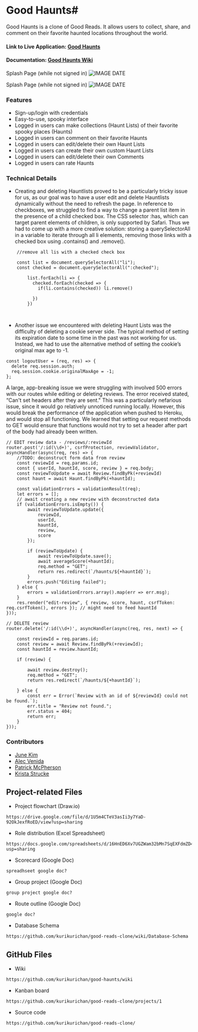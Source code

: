 # Good Haunts#

Good Haunts is a clone of Good Reads. It allows users to collect, share, and comment on their favorite haunted locations throughout the world.

<h4> Link to Live Application: <a href="https://good-haunts.herokuapp.com//">Good Haunts</a></h4>
<h4> Documentation: <a href="https://github.com/kurikurichan/good-reads-clone/wiki">Good Haunts Wiki</a></h4>

Splash Page (while not signed in)
![IMAGE DATE](IMAGE.PNGFILE)

Splash Page (while not signed in)
![IMAGE DATE](IMAGE.PNGFILE)
### Features ###

* Sign-up/login with credentials
* Easy-to-use, spooky interface
* Logged in users can make collections (Haunt Lists) of their favorite spooky places (Haunts)
* Logged in users can comment on their favorite Haunts
* Logged in users can edit/delete their own Haunt Lists
* Logged in users can create their own custom Haunt Lists
* Logged in users can edit/delete their own Comments
* Logged in users can rate Haunts





### Technical Details ###
* Creating and deleting Hauntlists proved to be a particularly tricky issue for us, as our goal was to have a user edit and delete Hauntlists dynamically without the need to refresh the page. In reference to checkboxes, we struggled to find a way to change a parent list item in the presence of a child checked box. The CSS selector :has, which can target parent elements of children, is only supported by Safari. Thus we had to come up with a more creative solution: storing a querySelectorAll in a variable to iterate through all li elements, removing those links with a checked box using .contains() and .remove().
```
    //remove all lis with a checked check box

    const list = document.querySelectorAll("li");
    const checked = document.querySelectorAll(":checked");

        list.forEach(li => {
          checked.forEach(checked => {
            if(li.contains(checked)) li.remove()

          })
        })



```
* Another issue we encountered with deleting Haunt Lists was the difficulty of deleting a cookie server side. The typical method of setting its expiration date to some time in the past was not working for us. Instead, we had to use the alternative method of setting the cookie’s original max age to -1.
```
const logoutUser = (req, res) => {
  delete req.session.auth;
  req.session.cookie.originalMaxAge = -1;
};

```
A large, app-breaking issue we were struggling with involved 500 errors with our routes while editing or deleting reviews. The error received stated,  “Can't set headers after they are sent." This was a particularly nefarious issue, since it would go relatively unnoticed running locally. However, this would break the performance of the application when pushed to Heroku, and would stop all functioning.
We learned that setting our request methods to GET would ensure that functions would not try to set a header after part of the body had already been written.


```
// EDIT review data - /reviews/:reviewId
router.post('/:id(\\d+)', csrfProtection, reviewValidator, asyncHandler(async(req, res) => {
    //TODO: deconstruct form data from review
    const reviewId = req.params.id;
    const { userId, hauntId, score, review } = req.body;
    const reviewToUpdate = await Review.findByPk(+reviewId)
    const haunt = await Haunt.findByPk(+hauntId);

    const validationErrors = validationResult(req);
    let errors = [];
    // await creating a new review with deconstructed data
    if (validationErrors.isEmpty()) {
        await reviewToUpdate.update({
            reviewId,
            userId,
            hauntId,
            review,
            score
        });

        if (reviewToUpdate) {
            await reviewToUpdate.save();
            await averageScore(+hauntId);
            req.method = "GET";
            return res.redirect(`/haunts/${+hauntId}`);
        }
        errors.push("Editing failed");
    } else {
        errors = validationErrors.array().map(err => err.msg);
    }
    res.render("edit-review", { review, score, haunt, csrfToken: req.csrfToken(), errors }); // might need to feed hauntId
}));

// DELETE review
router.delete('/:id(\\d+)', asyncHandler(async(req, res, next) => {

    const reviewId = req.params.id;
    const review = await Review.findByPk(+reviewId);
    const hauntId = review.hauntId;

    if (review) {

        await review.destroy();
        req.method = "GET";
        return res.redirect(`/haunts/${+hauntId}`);

    } else {
        const err = Error(`Review with an id of ${reviewId} could not be found.`);
        err.title = "Review not found.";
        err.status = 404;
        return err;
    }
}));
```

<h3>Contributors</h3>
<ul>
  <li>
	<a href=https://github.com/juneskim>June Kim</a></li>
  <li>
	<a href=https://github.com/avenida714>Alec Venida</a></li>
  <li>
	<a href=https://github.com/Patricus>Patrick McPherson</a></li>
  <li>
	<a href=https://github.com/kurikurichan>Krista Strucke</a></li>
</ul>

## Project-related Files ##

* Project flowchart (Draw.io)

```
https://drive.google.com/file/d/1U5m4CTeV3asIi3y7YaD-92OkJexfRoED/view?usp=sharing
```

* Role distribution (Excel Spreadsheet)

```
https://docs.google.com/spreadsheets/d/16HnED6Xv7UGZWam32bMn7SqEXFdmZD4lMn_ATgJTEuw/edit?usp=sharing
```

* Scorecard (Google Doc)

```
spreadhseet google doc?
```

* Group project (Google Doc)

```
group project google doc?
```

* Route outline (Google Doc)

```
google doc?
```

* Database Schema

```
https://github.com/kurikurichan/good-reads-clone/wiki/Database-Schema
```

## GitHub Files ##

* Wiki

```
https://github.com/kurikurichan/good-haunts/wiki
```

* Kanban board

```
https://github.com/kurikurichan/good-reads-clone/projects/1
```

* Source code

```
https://github.com/kurikurichan/good-reads-clone/
```
